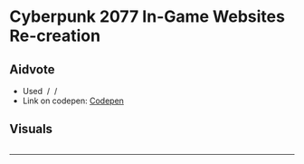# Cyberpunk 2077 In-Game Websites Re-creation
## Aidvote
- Used <img witdth="30%" src=""/> <!--HTML--> / <img witdth="30%" src=""/> <!--CSS--> / <img witdth="30%" src=""/> <!--Javascript-->
- Link on codepen: <a href="a">Codepen</a>

## Visuals 
<img witdth="30%" src=""/> <!--GIF de scrolling e mostrando as coisas-->

  ------------------------------------------------------------------------------------------------------------------------------------------------------------------- 
